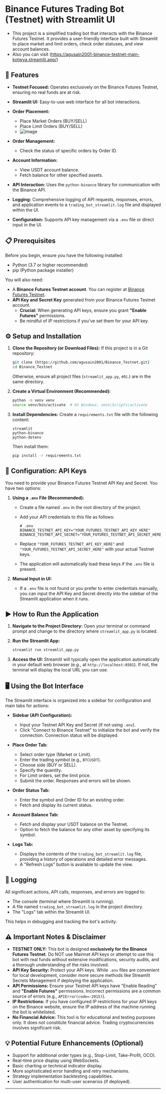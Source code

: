 # Binance Futures Trading Bot (Testnet) with Streamlit UI

- This project is a simplified trading bot that interacts with the Binance Futures Testnet. It provides a user-friendly interface built with Streamlit to place market and limit orders, check order statuses, and view account balances.
- Also you can visit (https://agusain2001-binance-testnet-main-kotwya.streamlit.app/)
## 🚀 Features

* **Testnet Focused:** Operates exclusively on the Binance Futures Testnet, ensuring no real funds are at risk.
* **Streamlit UI:** Easy-to-use web interface for all bot interactions.
* **Order Placement:**
    * Place Market Orders (BUY/SELL)
    * Place Limit Orders (BUY/SELL)
    * ![image](https://github.com/user-attachments/assets/35f62294-fff8-4f30-9be8-46472aaca547)

* **Order Management:**
    * Check the status of specific orders by Order ID.
* **Account Information:**
    * View USDT account balance.
    * Fetch balance for other specified assets.
* **API Interaction:** Uses the `python-binance` library for communication with the Binance API.
* **Logging:** Comprehensive logging of API requests, responses, errors, and application events to a `trading_bot_streamlit.log` file and displayed within the UI.
* **Configuration:** Supports API key management via a `.env` file or direct input in the UI.

## 📋 Prerequisites

Before you begin, ensure you have the following installed:

* Python (3.7 or higher recommended)
* pip (Python package installer)

You will also need:

* A **Binance Futures Testnet account**. You can register at [Binance Futures Testnet](https://testnet.binancefuture.com/).
* **API Key and Secret Key** generated from your Binance Futures Testnet account.
    * **Crucial:** When generating API keys, ensure you grant **"Enable Futures"** permissions.
    * Be mindful of IP restrictions if you've set them for your API key.

## ⚙️ Setup and Installation

1.  **Clone the Repository (or Download Files):**
    If this project is in a Git repository:
    ```bash
    git clone (https://github.com/agusain2001/Binance_Testnet.git)
    cd Binance_Testnet
    ```
    Otherwise, ensure all project files (`streamlit_app.py`, etc.) are in the same directory.

2.  **Create a Virtual Environment (Recommended):**
    ```bash
    python -m venv venv
    source venv/bin/activate  # On Windows: venv\Scripts\activate
    ```

3.  **Install Dependencies:**
    Create a `requirements.txt` file with the following content:
    ```text
    streamlit
    python-binance
    python-dotenv
    ```
    Then install them:
    ```bash
    pip install -r requirements.txt
    ```

## 🔑 Configuration: API Keys

You need to provide your Binance Futures Testnet API Key and Secret. You have two options:

1.  **Using a `.env` File (Recommended):**
    * Create a file named `.env` in the root directory of the project.
    * Add your API credentials to this file as follows:

        ```plaintext
        # .env
        BINANCE_TESTNET_API_KEY="YOUR_FUTURES_TESTNET_API_KEY_HERE"
        BINANCE_TESTNET_API_SECRET="YOUR_FUTURES_TESTNET_API_SECRET_HERE"
        ```
    * Replace `"YOUR_FUTURES_TESTNET_API_KEY_HERE"` and `"YOUR_FUTURES_TESTNET_API_SECRET_HERE"` with your actual Testnet keys.
    * The application will automatically load these keys if the `.env` file is present.

2.  **Manual Input in UI:**
    * If a `.env` file is not found or you prefer to enter credentials manually, you can input the API Key and Secret directly into the sidebar of the Streamlit application when it runs.

## ▶️ How to Run the Application

1.  **Navigate to the Project Directory:**
    Open your terminal or command prompt and change to the directory where `streamlit_app.py` is located.

2.  **Run the Streamlit App:**
    ```bash
    streamlit run streamlit_app.py
    ```

3.  **Access the UI:**
    Streamlit will typically open the application automatically in your default web browser (e.g., at `http://localhost:8501`). If not, the terminal will display the local URL you can use.

## 🖥️ Using the Bot Interface

The Streamlit interface is organized into a sidebar for configuration and main tabs for actions:

* **Sidebar (API Configuration):**
    * Input your Testnet API Key and Secret (if not using `.env`).
    * Click "Connect to Binance Testnet" to initialize the bot and verify the connection. Connection status will be displayed.

* **Place Order Tab:**
    * Select order type (Market or Limit).
    * Enter the trading symbol (e.g., `BTCUSDT`).
    * Choose side (BUY or SELL).
    * Specify the quantity.
    * For Limit orders, set the limit price.
    * Submit the order. Responses and errors will be shown.

* **Order Status Tab:**
    * Enter the symbol and Order ID for an existing order.
    * Fetch and display its current status.

* **Account Balance Tab:**
    * Fetch and display your USDT balance on the Testnet.
    * Option to fetch the balance for any other asset by specifying its symbol.

* **Logs Tab:**
    * Displays the contents of the `trading_bot_streamlit.log` file, providing a history of operations and detailed error messages.
    * A "Refresh Logs" button is available to update the view.

## 📜 Logging

All significant actions, API calls, responses, and errors are logged to:

* The console (terminal where Streamlit is running).
* A file named `trading_bot_streamlit.log` in the project directory.
* The "Logs" tab within the Streamlit UI.

This helps in debugging and tracking the bot's activity.

## ⚠️ Important Notes & Disclaimer

* **TESTNET ONLY:** This bot is designed **exclusively for the Binance Futures Testnet**. Do NOT use Mainnet API keys or attempt to use this bot with real funds without extensive modifications, security audits, and a thorough understanding of the risks involved.
* **API Key Security:** Protect your API keys. While `.env` files are convenient for local development, consider more secure methods like Streamlit Secrets Management if deploying the application.
* **API Permissions:** Ensure your Testnet API keys have "Enable Reading" and **"Enable Futures"** permissions. Incorrect permissions are a common source of errors (e.g., `APIError(code=-2015)`).
* **IP Restrictions:** If you have configured IP restrictions for your API keys on the Binance website, ensure the IP address of the machine running the bot is whitelisted.
* **No Financial Advice:** This tool is for educational and testing purposes only. It does not constitute financial advice. Trading cryptocurrencies involves significant risk.

## 💡 Potential Future Enhancements (Optional)

* Support for additional order types (e.g., Stop-Limit, Take-Profit, OCO).
* Real-time price display using WebSockets.
* Basic charting or technical indicator display.
* More sophisticated error handling and retry mechanisms.
* Strategy implementation backtesting capabilities.
* User authentication for multi-user scenarios (if deployed).

---
